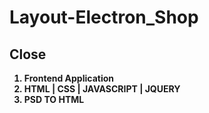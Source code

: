 # Layout-Electron_Shop
<strong>
  <h2>Close</h2>

1. Frontend Application  
2. HTML | CSS | JAVASCRIPT | JQUERY   
3. PSD TO HTML
  


